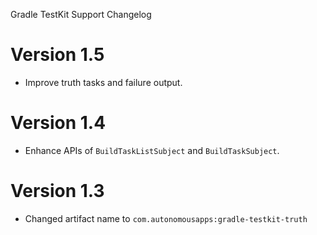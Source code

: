Gradle TestKit Support Changelog

# Version 1.5
* Improve truth tasks and failure output.

# Version 1.4
* Enhance APIs of `BuildTaskListSubject` and `BuildTaskSubject`.

# Version 1.3
* Changed artifact name to `com.autonomousapps:gradle-testkit-truth`
